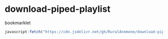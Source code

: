 # download-piped-playlist
bookmarklet
```js
javascript:fetch("https://cdn.jsdelivr.net/gh/RuralAnemone/download-piped-playlist@master/code.js").then(data=>{data.text().then(text=>{eval(text)})});
```
